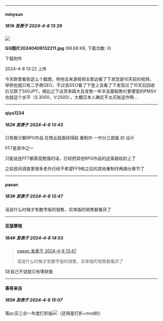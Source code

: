 ﻿
*****

####  minysun  
##### 181#       发表于 2024-4-8 13:29

<img src="https://img.saraba1st.com/forum/202404/08/132223hgt9mv4ivstqntqv.jpg" referrerpolicy="no-referrer">

<strong>QQ图片20240408132211.jpg</strong> (98.68 KB, 下载次数: 0)

下载附件

2024-4-8 13:22 上传

今天群里看到这么个截图，特地去来源视频主那边看了下发现是10天前的视频，举例也就只有二手商GEO，不过去GEO看了下登上去看了下发现过了10天后回收价又跌了500JPY，相比之下出货率超大且发售一年半且基础售价更便宜的PMSV也就这个水平（S:3000，V:2500），大概日本人确实不太买账这作啊...


*****

####  qiyu1234  
##### 182#       发表于 2024-4-8 13:43

只有极少数RPG作品 在商业层面经得起 重制作 一作分三部曲 的 设计

FF7是其中之一

只能说连FF7都表现勉强的话，已经把其他RPG作品的这条路给封上了

之前民间调查里很多老外已经不希望FF9和之后的其他重制作再搞分章节了


*****

####  paean  
##### 183#       发表于 2024-4-8 13:47

话说什么时候才有数字版的销售，实体版的销售额看厌了


*****

####  亚瑟摩根  
##### 184#       发表于 2024-4-8 14:53

<blockquote><a href="httphttps://bbs.saraba1st.com/2b/forum.php?mod=redirect&amp;goto=findpost&amp;pid=64524160&amp;ptid=2177622" target="_blank">paean 发表于 2024-4-8 13:47</a>

话说什么时候才有数字版的销售，实体版的销售额看厌了</blockquote>
SE自己不说就只有等财报


*****

####  春哥亲自  
##### 185#       发表于 2024-4-8 15:07

等pc买三合一年度打折版<img src="https://static.saraba1st.com/image/smiley/face2017/067.png" referrerpolicy="no-referrer">（还得是打折+mod的）

